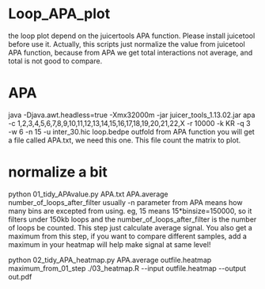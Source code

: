 # Loop_APA_plot
the loop plot depend on the juicertools APA function. Please install juicetool before use it.
Actually, this scripts just normalize the value from juicetool APA function, because from APA we get total interactions not average, and total is not good to compare.

# APA
java -Djava.awt.headless=true -Xmx32000m -jar juicer_tools_1.13.02.jar apa  -c 1,2,3,4,5,6,7,8,9,10,11,12,13,14,15,16,17,18,19,20,21,22,X -r 10000 -k KR -q 3 \
-w 6 -n 15 -u  inter_30.hic loop.bedpe outfold
from APA function you will get a file called APA.txt, we need this one. This file count the matrix to plot.

# normalize a bit 
python 01_tidy_APAvalue.py APA.txt APA.average number_of_loops_after_filter
usually -n parameter from APA means how many bins are excepted from using. eg, 15 means 15*binsize=150000, so it filters under 150kb loops
and the number_of_loops_after_filter is the number of loops be counted. 
This step just calculate average signal. You also get a maximum from this step, if you want to compare different samples, 
add a maximum in your heatmap will help make signal at same level!

python 02_tidy_APA_heatmap.py APA.average outfile.heatmap maximum_from_01_step
./03_heatmap.R --input outfile.heatmap --output out.pdf
